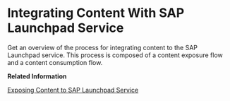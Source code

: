 <!-- loioac974343c1e249829303eedce4dd1eba -->

# Integrating Content With SAP Launchpad Service

Get an overview of the process for integrating content to the SAP Launchpad service. This process is composed of a content exposure flow and a content consumption flow.

**Related Information**  


[Exposing Content to SAP Launchpad Service](Exposing_Content_to_SAP_Launchpad_Service_1a0325a.md "Get an overview of the communication scenario SAP_COM_0647 - SAP Fiori Launchpad Content Exposure Integration.")

